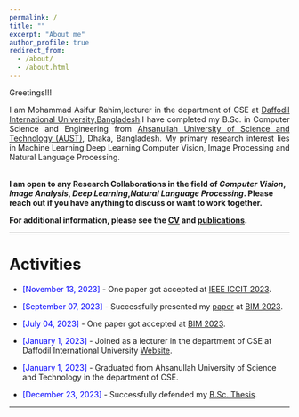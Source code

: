 ```yaml
---
permalink: /
title: ""
excerpt: "About me"
author_profile: true
redirect_from: 
  - /about/
  - /about.html
---
```


Greetings!!!

<div style="text-align: justify"> 

I am Mohammad Asifur Rahim,lecturer in the department of CSE at <a href="https://faculty.daffodilvarsity.edu.bd/profile/cse/asifur.html"> Daffodil International University,Bangladesh</a>.I have completed my B.Sc. in Computer Science and Engineering from <a href="http://aust.edu/">Ahsanullah University of Science and Technology (AUST)</a>, Dhaka, Bangladesh. My primary research interest lies in Machine Learning,Deep Learning Computer Vision, Image Processing and Natural Language Processing.<br /><br /></div>
 
<b> I am open to any Research Collaborations in the field of *Computer Vision*, *Image Analysis*,  *Deep Learning*,*Natural Language Processing*. Please reach out if you have anything to discuss or want to work together.  </b> <a href="mailto:mohammadasifurrahim@gmail.com"><i class="fas fa-envelope"></i></a> <br />  

**For additional information, please see the [CV](https://annoy180104109.github.io/asifur-rahim.github.io/cv/) and [publications](https://annoy180104109.github.io/asifur-rahim.github.io/publications/).**

-----------
# Activities 
* <span style="color:Blue"> [November 13, 2023] </span> - One paper got accepted at [IEEE ICCIT 2023](https://iccit.org.bd/2023/).

* <span style="color:Blue"> [September 07, 2023] </span> - Successfully presented my [paper](https://annoy180104109.github.io/asifur-rahim.github.io/files/BIM_certificate.pdf) at [BIM 2023](https://confbim.com/).
* <span style="color:Blue"> [July 04, 2023] </span> - One paper got accepted at [BIM 2023](https://confbim.com/).

* <span style="color:Blue"> [January 1, 2023]  </span> - Joined as a lecturer in the department of CSE at Daffodil International University [Website](https://faculty.daffodilvarsity.edu.bd/profile/cse/asifur.html).
* <span style="color:Blue"> [January 1, 2023]  </span> - Graduated from Ahsanullah University of Science and Technology in the department of CSE.
* <span style="color:Blue"> [December 23, 2023]  </span> - Successfully defended my [B.Sc. Thesis](https://annoy180104109.github.io/asifur-rahim.github.io/files/Final_Defense.pdf). 

<script type="text/javascript" src="//rf.revolvermaps.com/0/0/8.js?i=52vxgbx02tg&amp;m=0&amp;c=ff0000&amp;cr1=ffffff&amp;f=arial&amp;l=33" async="async"></script>



-----------



